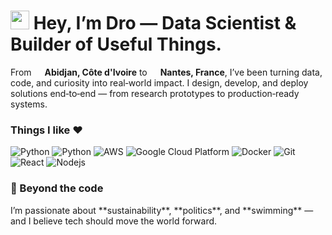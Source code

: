 <h1><img src="https://emojis.slackmojis.com/emojis/images/1531849430/4246/blob-sunglasses.gif?1531849430" width="30"/> Hey, I’m Dro — Data Scientist & Builder of Useful Things.</h1>

<p>From <img src="https://cdn-icons-png.flaticon.com/512/197/197391.png" width="13"/> <b>Abidjan, Côte d'Ivoire</b> to <img src="https://cdn-icons-png.flaticon.com/512/197/197560.png" width="13"/> <b>Nantes, France</b>, I’ve been turning data, code, and curiosity into real‑world impact. I design, develop, and deploy solutions end‑to‑end — from research prototypes to production‑ready systems. </p>

<h3>Things I like ♥</h3>
<p>
  <img alt="Python" src="https://img.shields.io/badge/-Python-3d74a3?style=flat-square&logo=python&logoColor=white" />
  <img alt="Python" src="https://img.shields.io/badge/-Artificial_Intelligence-333?style=flat-square&logo=openai&logoColor=white" />
  <img alt="AWS" src="https://img.shields.io/badge/-Amazon_Web_Services-ee8b07?style=flat-square&logo=amazonwebservices&logoColor=white" />
  <img alt="Google Cloud Platform" src="https://img.shields.io/badge/-Google_Cloud_Platform-1a73e8?style=flat-square&logo=google-cloud&logoColor=white" />
  <img alt="Docker" src="https://img.shields.io/badge/-Docker-1072d8?style=flat-square&logo=docker&logoColor=white" />
  <img alt="Git" src="https://img.shields.io/badge/-Git-F05032?style=flat-square&logo=git&logoColor=white" />
  <img alt="React" src="https://img.shields.io/badge/-React-1082a7?style=flat-square&logo=react&logoColor=white" />
  <img alt="Nodejs" src="https://img.shields.io/badge/-Nodejs-43853d?style=flat-square&logo=Node.js&logoColor=white" />
</p>

<h3>🌱 Beyond the code</h3>
I’m passionate about **sustainability**, **politics**, and **swimming** — and I believe tech should move the world forward.
